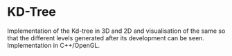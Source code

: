# KD-Tree
Implementation of the Kd-tree in 3D and 2D and visualisation of the same so that the different levels generated after its development can be seen. Implementation in C++/OpenGL.
